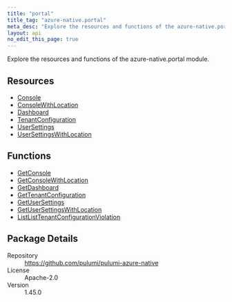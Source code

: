 ```yaml
---
title: "portal"
title_tag: "azure-native.portal"
meta_desc: "Explore the resources and functions of the azure-native.portal module."
layout: api
no_edit_this_page: true
---
```


<!-- WARNING: this file was generated by Pulumi Docs Generator. -->
<!-- Do not edit by hand unless you're certain you know what you are doing! -->

Explore the resources and functions of the azure-native.portal module.

<h2 id="resources">Resources</h2>
<ul class="api">
    <li><a href="console" title="Console"><span class="api-symbol api-symbol--resource"></span>Console</a></li>
    <li><a href="consolewithlocation" title="ConsoleWithLocation"><span class="api-symbol api-symbol--resource"></span>ConsoleWithLocation</a></li>
    <li><a href="dashboard" title="Dashboard"><span class="api-symbol api-symbol--resource"></span>Dashboard</a></li>
    <li><a href="tenantconfiguration" title="TenantConfiguration"><span class="api-symbol api-symbol--resource"></span>TenantConfiguration</a></li>
    <li><a href="usersettings" title="UserSettings"><span class="api-symbol api-symbol--resource"></span>UserSettings</a></li>
    <li><a href="usersettingswithlocation" title="UserSettingsWithLocation"><span class="api-symbol api-symbol--resource"></span>UserSettingsWithLocation</a></li>
</ul>

<h2 id="functions">Functions</h2>
<ul class="api">
    <li><a href="getconsole" title="GetConsole"><span class="api-symbol api-symbol--function"></span>GetConsole</a></li>
    <li><a href="getconsolewithlocation" title="GetConsoleWithLocation"><span class="api-symbol api-symbol--function"></span>GetConsoleWithLocation</a></li>
    <li><a href="getdashboard" title="GetDashboard"><span class="api-symbol api-symbol--function"></span>GetDashboard</a></li>
    <li><a href="gettenantconfiguration" title="GetTenantConfiguration"><span class="api-symbol api-symbol--function"></span>GetTenantConfiguration</a></li>
    <li><a href="getusersettings" title="GetUserSettings"><span class="api-symbol api-symbol--function"></span>GetUserSettings</a></li>
    <li><a href="getusersettingswithlocation" title="GetUserSettingsWithLocation"><span class="api-symbol api-symbol--function"></span>GetUserSettingsWithLocation</a></li>
    <li><a href="listlisttenantconfigurationviolation" title="ListListTenantConfigurationViolation"><span class="api-symbol api-symbol--function"></span>ListListTenantConfigurationViolation</a></li>
</ul>

<h2 id="package-details">Package Details</h2>
<dl class="package-details">
	<dt>Repository</dt>
	<dd><a href="https://github.com/pulumi/pulumi-azure-native">https://github.com/pulumi/pulumi-azure-native</a></dd>
	<dt>License</dt>
	<dd>Apache-2.0</dd>
	<dt>Version</dt>
	<dd>1.45.0</dd>
</dl>

